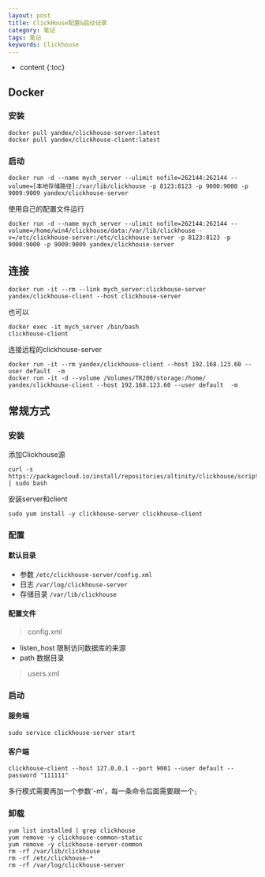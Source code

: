 ```yaml
---
layout: post
title: ClickHouse配置&启动记录
category: 笔记
tags: 笔记
keywords: Clickhouse
---
```

* content
{:toc}


## Docker
### 安装


```
docker pull yandex/clickhouse-server:latest
docker pull yandex/clickhouse-client:latest
```
### 启动


```
docker run -d --name mych_server --ulimit nofile=262144:262144 --volume=[本地存储路径]:/var/lib/clickhouse -p 8123:8123 -p 9000:9000 -p 9009:9009 yandex/clickhouse-server
```

使用自己的配置文件运行
```
docker run -d --name mych_server --ulimit nofile=262144:262144 --volume=/home/win4/clickhouse/data:/var/lib/clickhouse -v=/etc/clickhouse-server:/etc/clickhouse-server -p 8123:8123 -p 9000:9000 -p 9009:9009 yandex/clickhouse-server
```


## 连接

```
docker run -it --rm --link mych_server:clickhouse-server yandex/clickhouse-client --host clickhouse-server
```

也可以
```
docker exec -it mych_server /bin/bash
clickhouse-client
```

连接远程的clickhouse-server
```
docker run -it --rm yandex/clickhouse-client --host 192.168.123.60 --user default  -m 
docker run -it -d --volume /Volumes/TR200/storage:/home/ yandex/clickhouse-client --host 192.168.123.60 --user default  -m 
```


## 常规方式

### 安装
添加Clickhouse源
```
curl -s https://packagecloud.io/install/repositories/altinity/clickhouse/script.rpm.sh | sudo bash
```
安装server和client
```
sudo yum install -y clickhouse-server clickhouse-client
```


### 配置

#### 默认目录
- 参数 `/etc/clickhouse-server/config.xml`
- 日志 `/var/log/clickhouse-server`
- 存储目录 `/var/lib/clickhouse`

#### 配置文件

>config.xml
- listen_host 限制访问数据库的来源
- path 数据目录


>users.xml




### 启动
#### 服务端
```
sudo service clickhouse-server start
```


#### 客户端
```
clickhouse-client --host 127.0.0.1 --port 9001 --user default --password "111111"
```
多行模式需要再加一个参数'-m'，每一条命令后面需要跟一个`;`


### 卸载

```
yum list installed | grep clickhouse
yum remove -y clickhouse-common-static
yum remove -y clickhouse-server-common
rm -rf /var/lib/clickhouse
rm -rf /etc/clickhouse-*
rm -rf /var/log/clickhouse-server
```
